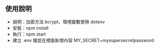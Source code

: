 使用說明
------
* 說明：加密方法 bcrypt、環境變數使用 dotenv
* 安裝：npm install
* 執行：npm start
* 建立 .env 檔並在裡面新增內容 MY_SECRET=mysupersecretpassword
